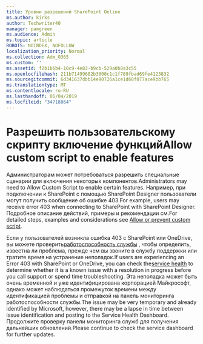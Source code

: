 ```yaml
---
title: Уровни разрешений SharePoint Online
ms.author: kirks
author: Techwriter40
manager: pamgreen
ms.audience: Admin
ms.topic: article
ROBOTS: NOINDEX, NOFOLLOW
localization_priority: Normal
ms.collection: Adm_O365
ms.custom: ''
ms.assetid: f2b1b6b4-10c9-4e83-b9cb-529a0b8a3c55
ms.openlocfilehash: 211b71499682b3000c1c1f789fbad69fe4123832
ms.sourcegitcommit: 6d341637dbb14e90726a1ce1d68f077ace9bb765
ms.translationtype: MT
ms.contentlocale: ru-RU
ms.lasthandoff: 06/04/2019
ms.locfileid: "34718864"
---
```

# <a name="allow-custom-script-to-enable-features"></a><span data-ttu-id="dc5be-102">Разрешить пользовательскому скрипту включение функций</span><span class="sxs-lookup"><span data-stu-id="dc5be-102">Allow custom script to enable features</span></span>

<span data-ttu-id="dc5be-103">Администраторам может потребоваться разрешить специальные сценарии для включения некоторых компонентов.</span><span class="sxs-lookup"><span data-stu-id="dc5be-103">Administrators may need to Allow Custom Script to enable certain features.</span></span> <span data-ttu-id="dc5be-104">Например, при подключении к SharePoint с помощью SharePoint Designer пользователи могут получить сообщение об ошибке 403.</span><span class="sxs-lookup"><span data-stu-id="dc5be-104">For example, users may receive error 403 when connecting to SharePoint with SharePoint Designer.</span></span> <span data-ttu-id="dc5be-105">Подробное описание действий, примеры и рекомендации [](https://docs.microsoft.com/en-us/sharepoint/allow-or-prevent-custom-script)см.</span><span class="sxs-lookup"><span data-stu-id="dc5be-105">For detailed steps, examples and considerations see [Allow or prevent custom script](https://docs.microsoft.com/en-us/sharepoint/allow-or-prevent-custom-script).</span></span>

<span data-ttu-id="dc5be-106">Если у пользователей возникла ошибка 403 с SharePoint или OneDrive, вы можете проверить[работоспособность службы](https://admin.microsoft.com/AdminPortal/Home#/servicehealth) , чтобы определить, известна ли проблема, прежде чем вы звоните в службу поддержки или тратите время на устранение неполадок.</span><span class="sxs-lookup"><span data-stu-id="dc5be-106">If users are experiencing an Error 403 with SharePoint or OneDrive, you can check the[service health](https://admin.microsoft.com/AdminPortal/Home#/servicehealth)  to determine whether it is a known issue with a resolution in progress before you call support or spend time troubleshooting.</span></span> <span data-ttu-id="dc5be-107">Эта неполадка может быть очень временной и уже идентифицирована корпорацией Майкрософт, однако может наблюдаться промежуток времени между идентификацией проблемы и отправкой на панель мониторинга работоспособности службы.</span><span class="sxs-lookup"><span data-stu-id="dc5be-107">The issue may be very temporary and already identified by Microsoft, however, there may be a lapse in time between issue identification and posting to the Service Health Dashboard.</span></span> <span data-ttu-id="dc5be-108">Продолжите проверку панели мониторинга служб для получения дальнейших обновлений.</span><span class="sxs-lookup"><span data-stu-id="dc5be-108">Please continue to check the service dashboard for further updates.</span></span>

